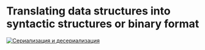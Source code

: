 # Translating data structures into syntactic structures or binary format

[![Сериализация и десериализация](https://img.youtube.com/vi/GtKPniOEzh8/0.jpg)](https://www.youtube.com/watch?v=GtKPniOEzh8)
